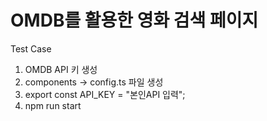<h1>OMDB를 활용한 영화 검색 페이지</h1>

Test Case

1. OMDB API 키 생성
2. components -> config.ts 파일 생성
3. export const API_KEY = "본인API 입력";
4. npm run start
